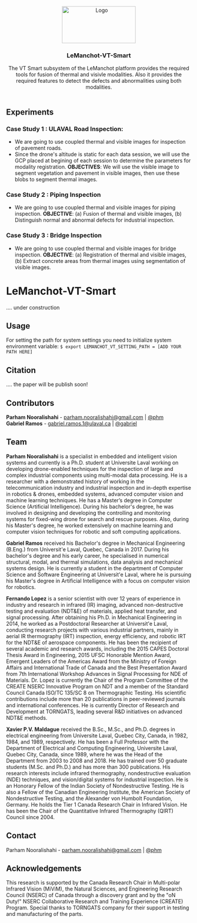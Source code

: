
<!-- PROJECT LOGO -->
<br />
<p align="center">
  <a href="https://www.ulaval.ca/en/" target="_blank">
    <img src="https://ssc.ca/sites/default/files/logo-ulaval-reseaux-sociaux.jpg" alt="Logo" width="200" height="100">
  </a>

  <h3 align="center">LeManchot-VT-Smart</h3>

  <p align="center">
	The VT Smart subsystem of the LeManchot platform provides the required tools for fusion of thermal and visivle modalities. Also it provides the required features to detect the defects and abnormalities using both modalities.
    <br/>
    <br/>
  </p>
</p>

## Experiments

### Case Study 1 : ULAVAL Road Inspection:
- We are going to use coupled thermal and visible images for inspection of pavement roads.
- Since the drone's altitude is static for each data session, we will use the GCP placed at begining of each session to determine the parameters for modality registration.
**OBJECTIVES**: We will use the visible image to segment vegetation and pavement in visible images, then use these blobs to segment thermal images.

### Case Study 2 : Piping Inspection
- We are going to use coupled thermal and visible images for piping inspection.
**OBJECTIVE**: (a) Fusion of thermal and visible images, (b) Distinguish normal and abnormal defects for industrial inspection.

### Case Study 3 : Bridge Inspection
- We are going to use coupled thermal and visible images for bridge inspection.
**OBJECTIVE**: (a) Registration of thermal and visible images, (b) Extract concrete areas from thermal images using segmentation of visible images.


# LeManchot-VT-Smart

<!-- ![Diagram Image Link](./design/method.puml) -->

.... under construction

## Usage

For setting the path for system settings you need to initialize system environment variable:
``` $ export LEMANCHOT_VT_SETTING_PATH = [ADD YOUR PATH HERE] ```

## Citation

.... the paper will be publish soon!

## Contributors
**Parham Nooralishahi** - parham.nooralishahi@gmail.com | [@phm](https://www.linkedin.com/in/parham-nooralishahi/) <br/>
**Gabriel Ramos** - gabriel.ramos.1@ulaval.ca | [@gabriel](https://www.linkedin.com/in/gramos-ing/) <br/>

## Team
**Parham Nooralishahi** is a specialist in embedded and intelligent vision systems and currently is a Ph.D. student at Universite Laval working on developing drone-enabled techniques for the inspection of large and complex industrial components using multi-modal data processing. He is a researcher with a demonstrated history of working in the telecommunication industry and industrial inspection and in-depth expertise in robotics & drones, embedded systems, advanced computer vision and machine learning techniques. He has a Master’s degree in Computer Science (Artificial Intelligence). During his bachelor's degree, he was involved in designing and developing the controlling and monitoring systems for fixed-wing drone for search and rescue purposes. Also, during his Master's degree, he worked extensively on machine learning and computer vision techniques for robotic and soft computing applications.

**Gabriel Ramos** received his Bachelor's degree in Mechanical Engineering (B.Eng.) from Universit\'e Laval, Quebec, Canada in 2017. 
During his bachelor's degree and his early career, he specialised in numerical structural, modal, and thermal simulations, data analysis and mechanical systems design. He is currently a student in the department of Computer Science and Software Engineering at Universit\'e Laval, where he is pursuing his Master's degree in Artificial Intelligence with a focus on computer vision for robotics.

**Fernando Lopez** is a senior scientist with over 12 years of experience in industry and research in infrared (IR) imaging, advanced non-destructive testing and evaluation (NDT&E) of materials, applied heat transfer, and signal processing. After obtaining his Ph.D. in Mechanical Engineering in 2014, he worked as a Postdoctoral Researcher at Universit'e Laval, conducting research projects with various industrial partners, mainly in aerial IR thermography (IRT) inspection, energy efficiency, and robotic IRT for the NDT&E of aerospace components. He has been the recipient of several academic and research awards, including the 2015 CAPES Doctoral Thesis Award in Engineering, 2015 UFSC Honorable Mention Award, Emergent Leaders of the Americas Award from the Ministry of Foreign Affairs and International Trade of Canada and the Best Presentation Award from 7th International Workshop Advances in Signal Processing for NDE of Materials. Dr. Lopez is currently the Chair of the Program Committee of the CREATE NSERC Innovative Program on NDT and a member of the Standard Council Canada ISO/TC 135/SC 8 on Thermographic Testing. His scientific contributions include more than 20 publications in peer-reviewed journals and international conferences. He is currently Director of Research and Development at TORNGATS, leading several R&D initiatives on advanced NDT&E methods.

**Xavier P.V. Maldague** received the B.Sc., M.Sc., and Ph.D. degrees in electrical engineering from Universite Laval, Quebec City, Canada, in 1982, 1984, and 1989, respectively. He has been a Full Professor with the Department of Electrical and Computing Engineering, Universite Laval, Quebec City, Canada, since 1989, where he was the Head of the Department from 2003 to 2008 and 2018. He has trained over 50 graduate students (M.Sc. and Ph.D.) and has more than 300 publications. His research interests include infrared thermography, nondestructive evaluation (NDE) techniques, and vision/digital systems for industrial inspection. He is an Honorary Fellow of the Indian Society of Nondestructive Testing. He is also a Fellow of the Canadian Engineering Institute, the American Society of Nondestructive Testing, and the Alexander von Humbolt Foundation, Germany. He holds the Tier 1 Canada Research Chair in Infrared Vision. He has been the Chair of the Quantitative Infrared Thermography (QIRT) Council since 2004.

## Contact
Parham Nooralishahi - parham.nooralishahi@gmail.com | [@phm](https://www.linkedin.com/in/parham-nooralishahi/) <br/>

## Acknowledgements
This research is supported by the Canada Research Chair in Multi-polar Infrared Vision (MiViM), the Natural Sciences, and Engineering Research Council (NSERC) of Canada through a discovery grant and by the "oN Duty!" NSERC Collaborative Research and Training Experience (CREATE) Program. Special thanks to TORNGATS company for their support in testing and manufacturing of the parts.
